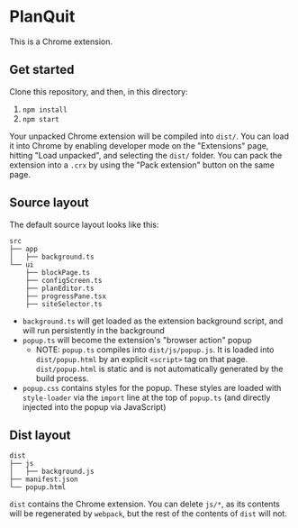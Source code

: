 # PlanQuit

This is a Chrome extension.

## Get started

Clone this repository, and then, in this directory:

1. `npm install`
2. `npm start`

Your unpacked Chrome extension will be compiled into `dist/`. You can load it into Chrome by enabling developer mode on
the "Extensions" page, hitting "Load unpacked", and selecting the `dist/` folder. You can pack the extension into a
`.crx` by using the "Pack extension" button on the same page.

## Source layout

The default source layout looks like this:

```
src
├── app
│   ├── background.ts
└── ui
    ├── blockPage.ts
    ├── configScreen.ts
    ├── planEditor.ts
    ├── progressPane.tsx
    ├── siteSelector.ts
```

* `background.ts` will get loaded as the extension background script, and will run persistently in the background
* `popup.ts` will become the extension's "browser action" popup
    * NOTE: `popup.ts` compiles into `dist/js/popup.js`. It is loaded into `dist/popup.html` by an explicit `<script>`
    tag on that page. `dist/popup.html` is static and is not automatically generated by the build process.
* `popup.css` contains styles for the popup. These styles are loaded with `style-loader` via the `import` line at the
top of `popup.ts` (and directly injected into the popup via JavaScript)

## Dist layout

```
dist
├── js
│   ├── background.js
├── manifest.json
└── popup.html
```

`dist` contains the Chrome extension. You can delete `js/*`, as its contents will be regenerated by `webpack`, but the
rest of the contents of `dist` will not.
